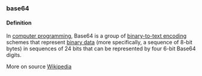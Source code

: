### base64

<h4>Definition</h4><p>In <a href="https://en.wikipedia.org/wiki/Computer_programming">computer programming</a>, Base64 is a group of <a href="https://en.wikipedia.org/wiki/Binary-to-text_encoding">binary-to-text encoding</a> schemes that represent <a href="https://en.wikipedia.org/wiki/Binary_data">binary data</a> (more specifically, a sequence of 8-bit bytes) in sequences of 24 bits that can be represented by four 6-bit Base64 digits.</p><p>More on source <a href="https://en.wikipedia.org/wiki/Base64">Wikipedia</a></p>